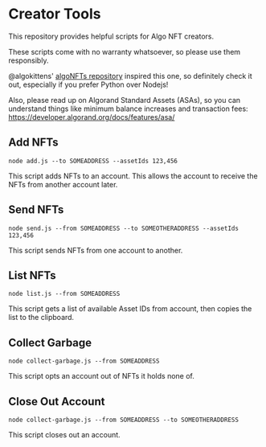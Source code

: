 # Creator Tools

This repository provides helpful scripts for Algo NFT creators.

These scripts come with no warranty whatsoever, so please use them responsibly.

@algokittens' [algoNFTs repository](https://github.com/algokittens/algoNFTs) inspired this one, so definitely check it out, especially if you prefer Python over Nodejs!

Also, please read up on Algorand Standard Assets (ASAs), so you can understand things like minimum balance increases and transaction fees: https://developer.algorand.org/docs/features/asa/

## Add NFTs

`node add.js --to SOMEADDRESS --assetIds 123,456`

This script adds NFTs to an account. This allows the account to receive the NFTs from another account later.

## Send NFTs

`node send.js --from SOMEADDRESS --to SOMEOTHERADDRESS --assetIds 123,456`

This script sends NFTs from one account to another.

## List NFTs

`node list.js --from SOMEADDRESS`

This script gets a list of available Asset IDs from account, then copies the list to the clipboard.

## Collect Garbage

`node collect-garbage.js --from SOMEADDRESS`

This script opts an account out of NFTs it holds none of.

## Close Out Account

`node collect-garbage.js --from SOMEADDRESS --to SOMEOTHERADDRESS`

This script closes out an account.
